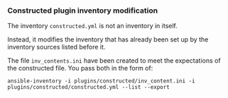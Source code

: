 ### Constructed plugin inventory modification

The inventory `constructed.yml` is not an inventory in itself.

Instead, it modifies the inventory that has already been set up by the
inventory sources listed before it.

The file `inv_contents.ini` have been created to meet the expectations of
the constructed file. You pass both in the form of:

```
ansible-inventory -i plugins/constructed/inv_content.ini -i plugins/constructed/constructed.yml --list --export
```



